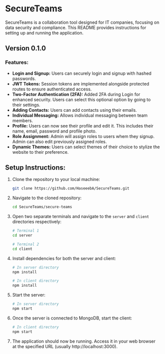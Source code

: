 # SecureTeams

SecureTeams is a collaboration tool designed for IT companies, focusing on data security and compliance. This README provides instructions for setting up and running the application.

## Version 0.1.0

### Features:
- **Login and Signup:** Users can securely login and signup with hashed passwords.
- **JWT Tokens:** Session tokens are implemented alongside protected routes to ensure authenticated access.
- **Two-Factor Authentication (2FA):** Added 2FA during Login for enhanced security. Users can select this optional option by going to their settings.
- **Adding Contacts:** Users can add contacts using their emails.
- **Individual Messaging:** Allows individual messaging between team members.
- **Profile:** Users can now see their profile and edit it. This includes their name, email, password and profile photo.
- **Role Assignment:** Admin will assign roles to users whem they signup. Admin can also edit previously assigned roles.
- **Dynamic Themes:** Users can select themes of their choice to stylize the website to their preference.

## Setup Instructions:

1. Clone the repository to your local machine:
    ```bash
    git clone https://github.com/HaseeebA/SecureTeams.git
    ```

2. Navigate to the cloned repository:
    ```bash
    cd SecureTeams/secure-teams
    ```

3. Open two separate terminals and navigate to the `server` and `client` directories respectively:
    ```bash
    # Terminal 1
    cd server

    # Terminal 2
    cd client
    ```

4. Install dependencies for both the server and client:
    ```bash
    # In server directory
    npm install

    # In client directory
    npm install
    ```

5. Start the server:
    ```bash
    # In server directory
    npm start
    ```

6. Once the server is connected to MongoDB, start the client:
    ```bash
    # In client directory
    npm start
    ```

7. The application should now be running. Access it in your web browser at the specified URL (usually http://localhost:3000).
